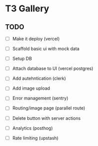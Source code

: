 # T3 Gallery

## TODO

- [ ] Make it deploy (vercel)
- [ ] Scaffold basic ui with mock data
- [ ] Setup DB
- [ ] Attach database to UI (vercel postgres)
- [ ] Add autehntication (clerk)
- [ ] Add image upload
- [ ] Error management (sentry)
- [ ] Routing/image page (parallel route)
- [ ] Delete button with server actions
- [ ] Analytics (posthog)
- [ ] Rate limiting (upstash)

